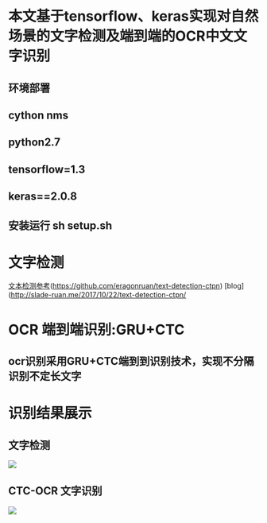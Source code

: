 # 本文基于tensorflow、keras实现对自然场景的文字检测及端到端的OCR中文文字识别
## 环境部署
## cython nms
## python2.7
## tensorflow=1.3
## keras==2.0.8
## 安装运行 sh setup.sh


# 文字检测
[文本检测参考](https://github.com/eragonruan/text-detection-ctpn)(https://github.com/eragonruan/text-detection-ctpn) [blog](http://slade-ruan.me/2017/10/22/text-detection-ctpn/

# OCR 端到端识别:GRU+CTC
## ocr识别采用GRU+CTC端到到识别技术，实现不分隔识别不定长文字




# 识别结果展示
## 文字检测
![](https://github.com/chineseocr/chinses-ocr/blob/master/img/tmp.jpg)  

## CTC-OCR 文字识别
![](https://github.com/chineseocr/chinses-ocr/blob/master/img/result.png)  
